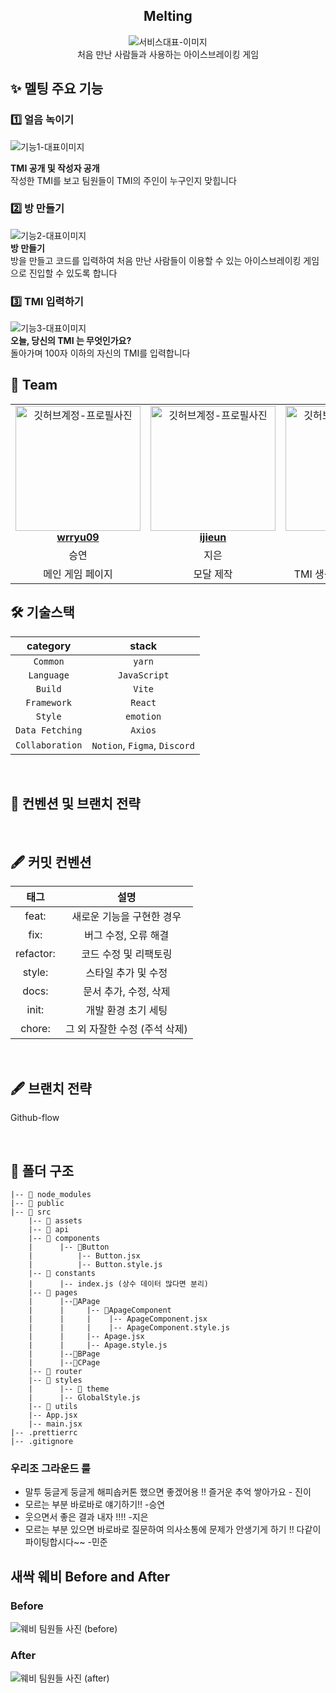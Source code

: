 <div align="center">

<h2> Melting </h2>

<img src="https://github.com/NOW-SOPT-SOPKATHON-WEB1/CLIENT/assets/63349683/af624ec7-5b2d-4221-87cb-e024ec15246b"  alt="서비스대표-이미지" />
<div>처음 만난 사람들과 사용하는 아이스브레이킹 게임</div>

</div>

<h2> ✨ 멜팅 주요 기능 </h2>

<h3> 1️⃣ 얼음 녹이기 </h3>

<img src="https://github.com/NOW-SOPT-SOPKATHON-WEB1/CLIENT/assets/63349683/a9c7e15a-0948-4f6c-9784-a0972e9e3a1a"
 alt="기능1-대표이미지" />
<div ><strong> TMI 공개 및 작성자 공개 </strong>   <br/>작성한 TMI를 보고 팀원들이 TMI의 주인이 누구인지 맞힙니다</div>

<h3> 2️⃣ 방 만들기 </h3>
<img src="https://github.com/NOW-SOPT-SOPKATHON-WEB1/CLIENT/assets/63349683/fb575241-06ab-4913-ad2b-48ea0e75f9b0"
alt="기능2-대표이미지" />
<div ><strong> 방 만들기 </strong> <br/>방을 만들고 코드를 입력하여 처음 만난 사람들이 이용할 수 있는 아이스브레이킹 게임으로 진입할 수 있도록 합니다</div>

<h3> 3️⃣ TMI 입력하기 </h3>
<img src="https://github.com/NOW-SOPT-SOPKATHON-WEB1/CLIENT/assets/63349683/56dc01fe-6cc7-4ace-a09d-39306d33342f"
  alt="기능3-대표이미지" />

<div ><strong> 오늘, 당신의 TMI 는 무엇인가요? </strong>   <br/> 돌아가며 100자 이하의 자신의 TMI를 입력합니다</div>

<h2> 👥 Team </h2>

<table align="center">
    <tr align="center">
      <td style="min-width: 150px;">
            <a href="https://github.com/wrryu09">
              <img src="https://github.com/NOW-SOPT-SOPKATHON-WEB1/CLIENT/assets/98469609/e6c7b49b-e3b4-4a62-8ce8-86297484801d" width="200" alt="깃허브계정-프로필사진"/>
              <br />
              <b>wrryu09</b>
            </a>
        </td>
      <td style="min-width: 150px;">
            <a href="https://github.com/ijieun">
              <img src="https://avatars.githubusercontent.com/u/99737532?v=4" width="200" alt="깃허브계정-프로필사진">
              <br />
              <b>ijieun</b>
            </a>
        </td>
      <td style="min-width: 150px;">
            <a href="https://github.com/j-nary">
              <img src="https://github.com/NOW-SOPT-SOPKATHON-WEB1/CLIENT/assets/83453646/5305a6f0-a079-45ed-9f62-f913840f6c4c" width="200" alt="깃허브계정-프로필사진">
              <br />
              <b>j-nary</b>
            </a>
        </td>
      <td style="min-width: 150px;">
            <a href="https://github.com/j-nary">
              <img src="https://avatars.githubusercontent.com/u/63349683?s=400&u=a84d37faf374b967d62a87295ecef5cd2cb123c9&v=4" width="200" alt="깃허브계정-프로필사진">
              <br />
              <b>(202010927choiminjune)</b>
            </a>
        </td>
    </tr>
    <tr align="center">
       <td>
            승연 <br/>
      </td>
       <td>
            지은 <br/>
      </td>
       <td>
            진 <br/>
      </td>
       <td>
            민준 <br/>
      </td>
    </tr>
  	<tr align="center">
       <td>
            메인 게임 페이지 <br/>
      </td>
       <td>
            모달 제작 <br/>
      </td>
       <td>
            TMI 생성, 방 개설 및 참여 <br/>
      </td>
       <td>
            랜딩페이지, 방 참여 방법 선택 <br/>
      </td>
    </tr>
</table>

<h2> 🛠 기술스택 </h2>

|  **category**   |          **stack**           |
| :-------------: | :--------------------------: |
|    `Common`     |            `yarn`            |
|   `Language`    |         `JavaScript`         |
|     `Build`     |            `Vite`            |
|   `Framework`   |           `React`            |
|     `Style`     |          `emotion`           |
| `Data Fetching` |           `Axios`            |
| `Collaboration` | `Notion`, `Figma`, `Discord` |

<br/>

<h2>  📄 컨벤션 및 브랜치 전략 </h2>

<br/>

## 🖋️ 커밋 컨벤션

| **태그**  |           **설명**            |
| :-------: | :---------------------------: |
|   feat:   |   새로운 기능을 구현한 경우   |
|   fix:    |     버그 수정, 오류 해결      |
| refactor: |     코드 수정 및 리팩토링     |
|  style:   |      스타일 추가 및 수정      |
|   docs:   |     문서 추가, 수정, 삭제     |
|   init:   |      개발 환경 초기 세팅      |
|  chore:   | 그 외 자잘한 수정 (주석 삭제) |

<br />

## 🖋️ 브랜치 전략

Github-flow

<br />

## 📁 폴더 구조

```
|-- 📁 node_modules
|-- 📁 public
|-- 📁 src
	|-- 📁 assets
	|-- 📁 api
	|-- 📁 components
	|      |-- 📁Button
	|          |-- Button.jsx
	|          |-- Button.style.js
	|-- 📁 constants
	|      |-- index.js (상수 데이터 많다면 분리)
	|-- 📁 pages
	|      |--📁APage
	|      |     |-- 📁ApageComponent
    |      |     |    |-- ApageComponent.jsx
	|      |     |    |-- ApageComponent.style.js
	|      |     |-- Apage.jsx
	|      |     |-- Apage.style.js
	|      |--📁BPage
	|      |--📁CPage
	|-- 📁 router
	|-- 📁 styles
	|      |-- 📁 theme
	|      |-- GlobalStyle.js
	|-- 📁 utils
	|-- App.jsx
	|-- main.jsx
|-- .prettierrc
|-- .gitignore
```

<h3>우리조 그라운드 룰</h3>

* 말투 둥글게 둥글게 해피솝커톤 했으면 좋겠어용 !! 즐거운 추억 쌓아가요 - 진이
* 모르는 부분 바로바로 얘기하기!! -승연
* 웃으면서 좋은 결과 내자 !!!! -지은
* 모르는 부분 있으면 바로바로 질문하여 의사소통에 문제가 안생기게 하기 !! 다같이 파이팅합시다~~ -민준

<h2> 새싹 웨비 Before and After</h2>
<h3>Before</h3>
<img src="https://github.com/NOW-SOPT-SOPKATHON-WEB1/CLIENT/assets/98469609/fddeee7c-7ef5-432e-975f-ae671995ebfe" alt="웨비 팀원들 사진 (before)"/>

<h3>After</h3>
<img src="" alt="웨비 팀원들 사진 (after)"/>

